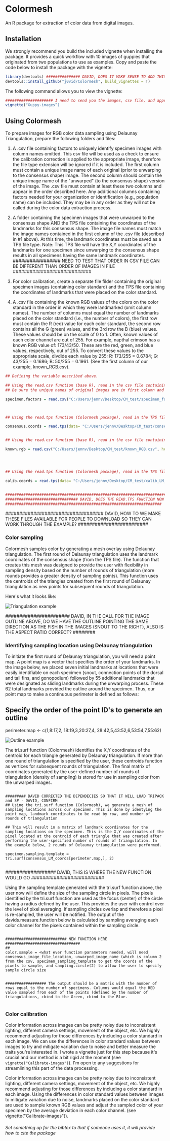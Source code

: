 # Colormesh
An R package for extraction of color data from digital images.

## Installation

We strongly recommend you build the included vignette when installing the package. It provides a quick workflow with 10 images of guppies that originated from two populations to use as examples. Copy and paste the code below to install the package with the vignette:

```r
library(devtools) ############### DAVID, DOES IT MAKE SENSE TO ADD THIS?? #############
devtools::install_github("j0vid/Colormesh", build_vignettes = T)

```

The following command allows you to view the vignette:


```r
##################### I need to send you the images, csv file, and appropriate TPS files for you to include  ########################################
vignette("Guppy-images”)

```

## Using Colormesh

To prepare images for RGB color data sampling using Delaunay Triangulation, prepare the following folders and files:

  1. A .csv file containing factors to uniquely identify specimen images with column names omitted. This csv file will be used as a check to ensure the calibration correction is applied to the appropriate image, therefore the file type extension will be ignored if it is included. The first column must contain a unique image name of each original (prior to unwarping to the consensus shape) image. The second column should contain the unique image name of the "unwarped" (to the consensus shape) version of the image. The .csv file must contain at least these two columns and appear in the order described here. Any additional columns containing factors needed for your organization or identification (e.g., population name) can be included. They may be in any order as they will not be called during the color data extraction process.
  
  2. A folder containing the specimen images that were unwarped to the consensus shape AND the TPS file containing the coordinates of the landmarks for this consensus shape. The image file names must match the image names contained in the first column of the .csv file (described in #1 above). At this time, the landmark coordinates must be saved as a TPS file type. Note: This TPS file will have the X,Y coordinates of the landmarks for one specimen since unwarping to the consensus shape results in all specimens having the same landmark coordinates.  ################# NEED TO TEST THAT ORDER IN CSV FILE CAN BE DIFFERENT THAN ORDER OF IMAGES IN FILE ############################
  
  3. For color calibration, create a separate file filder containing the original specimen images (containing color standard) and the TPS file containing the coordinates of landmarks that were placed on the color standard. 
  
  4. A .csv file containing the known RGB values of the colors on the color standard in the order in which they were landmarked (omit column names). The number of columns must equal the number of landmarks placed on the color standard (i.e., the number of colors), the first row must contain the R (red) value for each color standard, the second row contains all the G (green) values, and the 3rd row the B (blue) values. These values should be on the scale of 0 to 1. Often, known values of each color channel are out of 255. For example, napthal crimson has a known RGB value of: 173/43/50. These are the red, green, and blue values, respectively, out of 255. To convert these values to the appropriate scale, divdide each value by 255: R: 173/255 = 0.6784; G: 43/255 = 0.1686; B: 50/255 = 0.1961. (See the first column of our example, known_RGB.csv).


```r
## Defining the variable described above.

## Using the read.csv function (base R), read in the csv file containing the indentification information of your specimens.
## Be sure the unique names of original images are in first column and the second column contains the unique names of the unwarped images that correspond to those in the first column. 

specimen.factors = read.csv("C:/Users/jennv/Desktop/CM_test/specimen_factors.csv", header = F) 



## Using the read.tps function (Colormesh package), read in the TPS file containing the landmark coordinates for the consensus shape

consensus.coords = read.tps(data= "C:/Users/jennv/Desktop/CM_test/consensus_LM_coords.TPS")


## Using the read.csv function (base R), read in the csv file containing the known RGB values of the colors contained in the color standard

known.rgb = read.csv("C:/Users/jennv/Desktop/CM_test/known_RGB.csv", header = F) 




## Using the read.tps function (Colormesh package), read in the TPS file containing the landmark coordinates for the consensus shape

calib.coords = read.tps(data= "C:/Users/jennv/Desktop/CM_test/calib_LM_coords.TPS")


#############################################################################################################################################################################
################################ DAVID, DOES THE READ.TPS FUNCTION NOW QUERY THE IMAGE DIMENSIONS AND SUBTRACT THE Y-VALUE TO MAKE THE Y-AXIS CORRECTION WITHIN THE FUNCTION?
#####################################################################

```
################################### DAVID, HOW TO WE MAKE THESE FILES AVAILABLE FOR PEOPLE TO DOWNLOAD SO THEY CAN WORK THROUGH THE EXAMPLE? #########################

### Color sampling

Colormesh samples color by generating a mesh overlay using Delaunay triangulation. The first round of Delaunay triangulation uses the landmark coordinates of the consensus shape (from the TPS file). The function that creates this mesh was designed to provide the user with flexibility in sampling density based on the number of rounds of triangulation (more rounds provides a greater density of sampling points). This function uses the centroids of the triangles created from the first round of Delaunay triangulation as new points for subsequent rounds of triangulation. 

Here's what it looks like:

![Triangulation example](images/DT.png)

####################### DAVID, IN THE CALL FOR THE IMAGE OUTLINE ABOVE, DO WE HAVE THE OUTLINE POINTING THE SAME DIRECTION AS THE FISH IN THE IMAGES (SNOUT TO THE RIGHT), ALSO IS THE ASPECT RATIO CORRECT? ########

### Identifying sampling location using Delaunay triangulation
To initiate the first round of Delaunay triangulation, you will need a point map. A point map is a vector that specifies the order of your landmarks.
In the image below, we placed seven initial landmarks at locations that were easily identifiable on each specimen (snout, connection points of the dorsal and tail fins, and gonopodium) followed by 55 additional landmarks that were designated as sliding landmarks during the unwarping process. These 62 total landmarks provided the outline around the specimen. Thus, our point map to make a continuous perimeter is defined as follows:

## Specify the order of the point ID's to generate an outline

perimeter.map <- c(1,8:17,2, 18:19,3,20:27,4, 28:42,5,43:52,6,53:54,7,55:62)

![Outline example](images/outline.png)


The tri.surf function (Colormesh) identifies the X,Y coordinates of the centroid for each triangle generated by Delaunay triangulation. If more than one round of triangulation is specified by the user, these centroids function as vertices for subsequent rounds of triangulation. The final matrix of coordinates generated by the user-defined number of rounds of triangulation (density of sampling) is stored for use in sampling color from the unwarped images. 



```{r}

######### DAVID CORRECTED THE DEPENDECIES SO THAT IT WILL LOAD TRIPACK and SP - DAVID, CONFIRM
## Using the tri.surf function (Colormesh), we generate a mesh of sampling locations across our specimen. This is done by identying the point map, landmark coordinates to be read by row, and number of rounds of triangulation

## This will result in a matrix of landmark coordinates for the sampling locations on the specimen. This is the X,Y coordinates of the pixel located at the centroid of each triangle that was created after performing the user-specified number of rounds of triangulation. In the example below, 2 rounds of Delaunay triangulation were performed.

specimen.sampling.template = tri.surf(consensus_LM_coords[perimeter.map,], 2)


```

################## DAVID, THIS IS WHERE THE NEW FUNCTION WOULD GO ##########################



Using the sampling template generated with the tri.surf function above, the user now will define the size of the sampling circle in pixels. The pixels identified by the tri.surf function are used as the focus (center) of the circle having a radius defined by the user. This provides the user with control over the level of pixel averaging. If sampling circles overlap and therefore a pixel is re-sampled, the user will be notified. The output of the davids.measure.function below is calculated by sampling averaging each color channel for the pixels contained within the sampling circle. 


```{r}

########################### NEW FUNCTION HERE #################################
##
color.sample = <what ever function parameters needed, will need consensus_image_file_location, unwarped_image_name (which is column 2 from the csv, specimen_sampling_template to get the coords of the pixels to sample, and sampling.circle(2) to allow the user to specify sample circle size


################## The output should be a matrix with the number of rows equal to the number of specimens. Columns would equal the RED value sampled from each of the points (defined by the number of triangulations, cbind to the Green, cbind to the Blue.


```

### Color calibration

Color information across images can be pretty noisy due to inconsistent lighting, different camera settings, movement of the object, etc. We highly recommend adjusting for those differences by including a color standard in each image. We can use the differences in color standard values between images to try and mitigate variation due to noise and better measure the traits you're interested in. I wrote a vignette just for this step because it's crucial and our method is a bit rigid at the moment (see ```vignette("Calibrate-images")```). I'm open to any suggestions for streamlining this part of the data processing.  




Color information across images can be pretty noisy due to inconsistent lighting, different camera settings, movement of the object, etc. We highly recommend adjusting for those differences by including a color standard in each image. Using the differences in color standard values between images to mitigate variation due to noise, landmarks placed on the color standard are used to sample known RGB values and adjust the sampled color of your specimen by the average deviation in each color channel. (see vignette("Calibrate-images")). 



###### Set something up for the bibtex to that if someone uses it, it will provide how to cite the package
